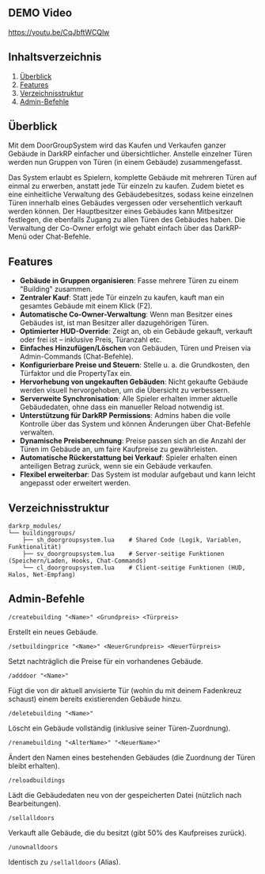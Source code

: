 ## DEMO Video

https://youtu.be/CqJbftWCQlw

## Inhaltsverzeichnis

1. [Überblick](#überblick)  
2. [Features](#features)  
3. [Verzeichnisstruktur](#verzeichnisstruktur)  
4. [Admin-Befehle](#admin-befehle)  

## Überblick

Mit dem DoorGroupSystem wird das Kaufen und Verkaufen ganzer Gebäude in DarkRP einfacher und übersichtlicher. Anstelle einzelner Türen werden nun Gruppen von Türen (in einem Gebäude) zusammengefasst. 

Das System erlaubt es Spielern, komplette Gebäude mit mehreren Türen auf einmal zu erwerben, anstatt jede Tür einzeln zu kaufen. Zudem bietet es eine einheitliche Verwaltung des Gebäudebesitzes, sodass keine einzelnen Türen innerhalb eines Gebäudes vergessen oder versehentlich verkauft werden können. Der Hauptbesitzer eines Gebäudes kann Mitbesitzer festlegen, die ebenfalls Zugang zu allen Türen des Gebäudes haben. Die Verwaltung der Co-Owner erfolgt wie gehabt einfach über das DarkRP-Menü oder Chat-Befehle.

## Features

- **Gebäude in Gruppen organisieren**: Fasse mehrere Türen zu einem "Building" zusammen.  
- **Zentraler Kauf**: Statt jede Tür einzeln zu kaufen, kauft man ein gesamtes Gebäude mit einem Klick (F2).  
- **Automatische Co-Owner-Verwaltung**: Wenn man Besitzer eines Gebäudes ist, ist man Besitzer aller dazugehörigen Türen.  
- **Optimierter HUD-Override**: Zeigt an, ob ein Gebäude gekauft, verkauft oder frei ist – inklusive Preis, Türanzahl etc.  
- **Einfaches Hinzufügen/Löschen** von Gebäuden, Türen und Preisen via Admin-Commands (Chat-Befehle).  
- **Konfigurierbare Preise und Steuern**: Stelle u. a. die Grundkosten, den Türfaktor und die PropertyTax ein.  
- **Hervorhebung von ungekauften Gebäuden**: Nicht gekaufte Gebäude werden visuell hervorgehoben, um die Übersicht zu verbessern.  
- **Serverweite Synchronisation**: Alle Spieler erhalten immer aktuelle Gebäudedaten, ohne dass ein manueller Reload notwendig ist.  
- **Unterstützung für DarkRP Permissions**: Admins haben die volle Kontrolle über das System und können Änderungen über Chat-Befehle verwalten.  
- **Dynamische Preisberechnung**: Preise passen sich an die Anzahl der Türen im Gebäude an, um faire Kaufpreise zu gewährleisten.  
- **Automatische Rückerstattung bei Verkauf**: Spieler erhalten einen anteiligen Betrag zurück, wenn sie ein Gebäude verkaufen.  
- **Flexibel erweiterbar**: Das System ist modular aufgebaut und kann leicht angepasst oder erweitert werden.  

## Verzeichnisstruktur

```
darkrp_modules/
└── buildinggroups/
    ├── sh_doorgroupsystem.lua    # Shared Code (Logik, Variablen, Funktionalität)
    ├── sv_doorgroupsystem.lua    # Server-seitige Funktionen (Speichern/Laden, Hooks, Chat-Commands)
    └── cl_doorgroupsystem.lua    # Client-seitige Funktionen (HUD, Halos, Net-Empfang)
```

## Admin-Befehle

```
/createbuilding "<Name>" <Grundpreis> <Türpreis>
```
Erstellt ein neues Gebäude.  

```
/setbuildingprice "<Name>" <NeuerGrundpreis> <NeuerTürpreis>
```
Setzt nachträglich die Preise für ein vorhandenes Gebäude.

```
/adddoor "<Name>"
```
Fügt die von dir aktuell anvisierte Tür (wohin du mit deinem Fadenkreuz schaust) einem bereits existierenden Gebäude hinzu.

```
/deletebuilding "<Name>"
```
Löscht ein Gebäude vollständig (inklusive seiner Türen-Zuordnung).

```
/renamebuilding "<AlterName>" "<NeuerName>"
```
Ändert den Namen eines bestehenden Gebäudes (die Zuordnung der Türen bleibt erhalten).

```
/reloadbuildings
```
Lädt die Gebäudedaten neu von der gespeicherten Datei (nützlich nach Bearbeitungen).

```
/sellalldoors
```
Verkauft alle Gebäude, die du besitzt (gibt 50% des Kaufpreises zurück).

```
/unownalldoors
```
Identisch zu `/sellalldoors` (Alias).